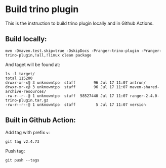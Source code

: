 # Build trino plugin

This is the instruction to build trino plugin locally and in Github Actions.

## Build locally:

```
mvn -Dmaven.test.skip=true -DskipDocs -Pranger-trino-plugin -Pranger-trino-plugin,!all,!linux clean package
```

And taget will be found at:

```
ls -l target/
total 115200
drwxr-xr-x@ 3 unknowntpo  staff        96 Jul 17 11:07 antrun/
drwxr-xr-x@ 3 unknowntpo  staff        96 Jul 17 11:07 maven-shared-archive-resources/
-rw-r--r--@ 1 unknowntpo  staff  58527440 Jul 17 11:07 ranger-2.4.0-trino-plugin.tar.gz
-rw-r--r--@ 1 unknowntpo  staff         5 Jul 17 11:07 version
```

## Built in Github Action:

Add tag with prefix `v`:

```
git tag v2.4.73
```

Push tag:

```
git push --tags
```
